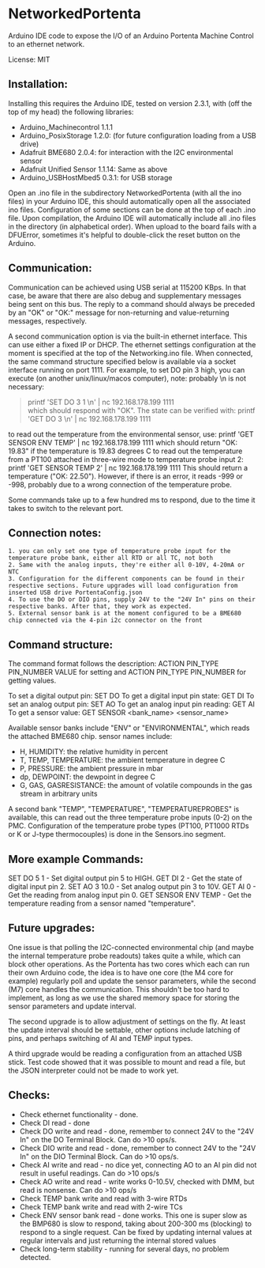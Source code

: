 # NetworkedPortenta
Arduino IDE code to expose the I/O of an Arduino Portenta Machine Control to an ethernet network.

License: MIT

## Installation:

Installing this requires the Arduino IDE, tested on version 2.3.1, with (off the top of my head) the following libraries:
  - Arduino_Machinecontrol 1.1.1
  - Arduino_PosixStorage 1.2.0: (for future configuration loading from a USB drive)
  - Adafruit BME680 2.0.4: for interaction with the I2C environmental sensor
  - Adafruit Unified Sensor 1.1.14: Same as above
  - Arduino_USBHostMbed5 0.3.1: for USB storage

Open an .ino file in the subdirectory NetworkedPortenta (with all the ino files) in your Arduino IDE, this should automatically open all the associated ino files. 
Configuration of some sections can be done at the top of each .ino file. Upon compilation, 
the Arduino IDE will automatically include all .ino files in the directory (in alphabetical order). 
When upload to the board fails with a DFUError, sometimes it's helpful to double-click the reset button on the Arduino. 

## Communication: 

Communication can be achieved using USB serial at 115200 KBps. In that case, be aware that there are also debug and 
supplementary messages being sent on this bus. The reply to a command should always be preceded by an "OK" or "OK:" message for 
non-returning and value-returning messages, respectively. 

A second communication option is via the built-in ethernet interface. This can use either a fixed IP or DHCP. 
The ethernet settings configuration at the moment is specified at the top of the Networking.ino file. When connected, 
the same command structure specified below is available via a socket interface running on port 1111. 
For example, to set DO pin 3 high, you can execute (on another unix/linux/macos computer), note: probably \n is not necessary: 
> printf 'SET DO 3 1 \n' | nc 192.168.178.199 1111  
which should respond with "OK". The state can be verified with: 
> printf 'GET DO 3 \n' | nc 192.168.178.199 1111

to read out the temperature from the environmental sensor, use: 
printf 'GET SENSOR ENV TEMP' | nc 192.168.178.199 1111
which should return "OK: 19.83" if the temperature is 19.83 degrees C
to read out the temperature from a PT100 attached in three-wire mode to temperature probe input 2: 
printf 'GET SENSOR TEMP 2' | nc 192.168.178.199 1111
This should return a temperature ("OK: 22.50"). However, if there is an error, it reads -999 or -998, probably due to a wrong connection of the temperature probe. 

Some commands take up to a few hundred ms to respond, due to the time it takes to switch to the relevant port. 

## Connection notes: 
    1. you can only set one type of temperature probe input for the temperature probe bank, either all RTD or all TC, not both
    2. Same with the analog inputs, they're either all 0-10V, 4-20mA or NTC
    3. Configuration for the different components can be found in their respective sections. Future upgrades will load configuration from inserted USB drive PortentaConfig.json
    4. To use the DO or DIO pins, supply 24V to the "24V In" pins on their respective banks. After that, they work as expected. 
    5. External sensor bank is at the moment configured to be a BME680 chip connected via the 4-pin i2c connector on the front

## Command structure: 
The command format follows the description: ACTION PIN_TYPE PIN_NUMBER VALUE for setting and ACTION PIN_TYPE PIN_NUMBER for getting values.

To set a digital output pin: SET DO <pin> <value>
To get a digital input pin state: GET DI <pin>
To set an analog output pin: SET AO <pin> <value>
To get an analog input pin reading: GET AI <pin>
To get a sensor value: GET SENSOR <bank_name> <sensor_name>

Available sensor banks include "ENV" or "ENVIRONMENTAL", which reads the attached BME680 chip. sensor names include:
  - H, HUMIDITY: the relative humidity in percent
  - T, TEMP, TEMPERATURE: the ambient temperature in degree C
  - P, PRESSURE: the ambient pressure in mbar
  - dp, DEWPOINT: the dewpoint in degree C
  - G, GAS, GASRESISTANCE: the amount of volatile compounds in the gas stream in arbitrary units

A second bank "TEMP", "TEMPERATURE", "TEMPERATUREPROBES" is available, this can read out the three temperature probe inputs (0-2) on the PMC. Configuration of the temperature probe types (PT100, PT1000 RTDs or K or J-type thermocouples) is done in the Sensors.ino segment.

## More example Commands:

SET DO 5 1 - Set digital output pin 5 to HIGH.
GET DI 2 - Get the state of digital input pin 2.
SET AO 3 10.0 - Set analog output pin 3 to 10V.
GET AI 0 - Get the reading from analog input pin 0.
GET SENSOR ENV TEMP - Get the temperature reading from a sensor named "temperature".

## Future upgrades:

One issue is that polling the I2C-connected environmental chip (and maybe the internal temperature probe readouts) takes quite a while, which can block other operations. As the Portenta has two cores which each can run their own Arduino code,
the idea is to have one core (the M4 core for example) regularly poll and update the sensor parameters, while the second (M7) core handles the communication. 
This shouldn't be too hard to implement, as long as we use the shared memory space for storing the sensor parameters and update interval. 

The second upgrade is to allow adjustment of settings on the fly. At least the update interval should be settable, other options include latching of pins, and perhaps switching of AI and TEMP input types. 

A third upgrade would be reading a configuration from an attached USB stick. Test code showed that it was possible to mount and read a file, but the JSON interpreter could not be made to work yet. 

## Checks:
* Check ethernet functionality - done.
* Check DI read - done
* Check DO write and read - done, remember to connect 24V to the "24V In" on the DO Terminal Block. Can do >10 ops/s.
* Check DIO write and read - done, remember to connect 24V to the "24V In" on the DIO Terminal Block. Can do >10 ops/s.
* Check AI write and read - no dice yet, connecting AO to an AI pin did not result in useful readings. Can do >10 ops/s
* Check AO write and read - write works 0-10.5V, checked with DMM, but read is nonsense. Can do >10 ops/s
* Check TEMP bank write and read with 3-wire RTDs
* Check TEMP bank write and read with 2-wire TCs
* Check ENV sensor bank read - done works. This one is super slow as the BMP680 is slow to respond, taking about 200-300 ms (blocking) to respond to a single request. Can be fixed by updating internal values at regular intervals and just returning the internal stored values
* Check long-term stability - running for several days, no problem detected.
 
